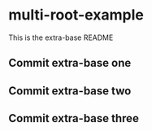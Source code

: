 multi-root-example
==================

This is the extra-base README

## Commit extra-base one

## Commit extra-base two

## Commit extra-base three
